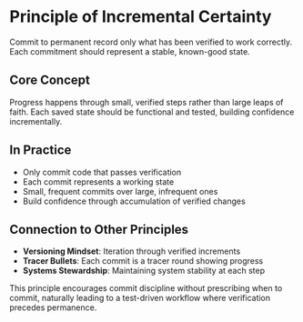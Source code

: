 # Principle of Incremental Certainty

Commit to permanent record only what has been verified to work correctly. Each commitment should represent a stable, known-good state.

## Core Concept
Progress happens through small, verified steps rather than large leaps of faith. Each saved state should be functional and tested, building confidence incrementally.

## In Practice
- Only commit code that passes verification
- Each commit represents a working state
- Small, frequent commits over large, infrequent ones
- Build confidence through accumulation of verified changes

## Connection to Other Principles
- **Versioning Mindset**: Iteration through verified increments
- **Tracer Bullets**: Each commit is a tracer round showing progress
- **Systems Stewardship**: Maintaining system stability at each step

This principle encourages commit discipline without prescribing when to commit, naturally leading to a test-driven workflow where verification precedes permanence.